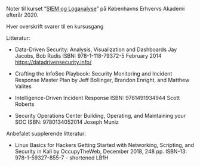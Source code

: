 Noter til kurset “[SIEM og Loganalyse](https://kompetence.kea.dk/kurser-fag/siem-og-loganalyse)” på Københavns Erhvervs Akademi efterår 2020.

Hver overskrift svarer til en kursusgang

Litteratur:

* Data-Driven Security: Analysis, Visualization and Dashboards
Jay Jacobs, Bob Rudis
ISBN: 978-1-118-79372-5 February 2014
https://datadrivensecurity.info/

* Crafting the InfoSec Playbook: Security Monitoring and Incident Response Master Plan
by Jeff Bollinger, Brandon Enright, and Matthew Valites

* Intelligence-Driven Incident Response ISBN: 9781491934944
Scott Roberts 

* Security Operations Center Building, Operating, and Maintaining your SOC
ISBN: 9780134052014 Joseph Muniz


Anbefalet supplerende litteratur:

* Linux Basics for Hackers Getting Started with Networking, Scripting, and Security in Kali by OccupyTheWeb, December 2018, 248 pp. ISBN-13: 978-1-59327-855-7 - shortened LBfH